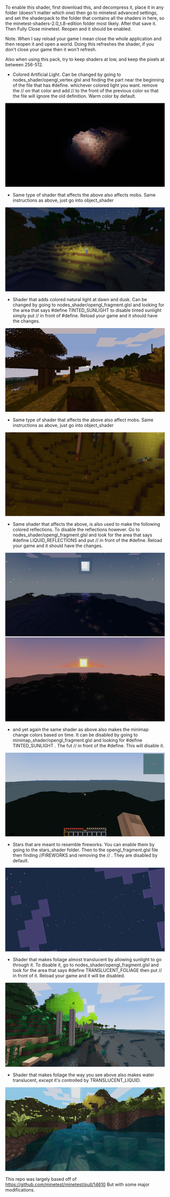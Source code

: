 To enable this shader, first download this, and decompress it, place it in any folder (doesn't matter which one) then go to minetest advanced settings, and set the shaderpack to the folder that contains all the shaders in here, so the minetest-shaders-2.0_t.8-edition folder most likely. After that save it. Then Fully Close minetest. Reopen and it should be enabled.

Note. When I say reload your game I mean close the whole application and then reopen it and open a world. Doing this refreshes the shader, if you don't close your game then it won't refresh.

Also when using this pack, try to keep shaders at low, and keep the pixels at between 256-512.

- Colored Artificial Light. Can be changed by going to nodes_shader/opengl_vertex.glsl and finding the part near the beginning of the file that has #define. whichever colored light you want. remove the // on that color and add // to the front of the previous color so that the file will ignore the old definition. Warm color by default.

<img src="https://raw.githubusercontent.com/DragonWrangler1/minetest-5.8.0-shaderpack/main/Colored_Artificial_Light.png" />

- Same type of shader that affects the above also affects mobs. Same instructions as above, just go into object_shader
<img src="https://raw.githubusercontent.com/DragonWrangler1/minetest-5.8.0-shaderpack/main/Mobs_In_Artificial_Light.png" />

 - Shader that adds colored natural light at dawn and dusk. Can be changed by going to nodes_shader/opengl_fragment.glsl and looking for the area that says #define TINTED_SUNLIGHT to disable tinted sunlight simply put // in front of #define. Reload your game and it should have the changes.
<img src="https://raw.githubusercontent.com/DragonWrangler1/minetest-5.8.0-shaderpack/main/Colored_Lighting_At_Sunrise.png" />

- Same type of shader that affects the above also affect mobs. Same instructions as above, just go into object_shader
 <img src="https://raw.githubusercontent.com/DragonWrangler1/minetest-5.8.0-shaderpack/main/Mobs_In_Tinted_Sunlight.png" />

 - Same shader that affects the above, is also used to make the following colored reflections. To disable the reflections however. Go to nodes_shader/opengl_fragment.glsl and look for the area that says #define LIQUID_REFLECTIONS and put // in front of the #define. Reload your game and it should have the changes.
<img src="https://raw.githubusercontent.com/DragonWrangler1/minetest-5.8.0-shaderpack/main/Colored_Moon_Reflection.png" />
<img src="https://raw.githubusercontent.com/DragonWrangler1/minetest-5.8.0-shaderpack/main/Colored_Sun_Reflection.png" />

- and yet again the same shader as above also makes the minimap change colors based on time. It can be disabled by going to minimap_shader/opengl_fragment.glsl and looking for #define TINTED_SUNLIGHT . The fut // in front of the #define. This will disable it.

<img src="https://raw.githubusercontent.com/DragonWrangler1/minetest-5.8.0-shaderpack/main/COLORED_MINIMAP.png" />

- Stars that are meant to resemble fireworks. You can enable them by going to the stars_shader folder. Then to the opengl_fragment.glsl file then finding //FIREWORKS and removing the // . They are disabled by default.
<img src="https://raw.githubusercontent.com/DragonWrangler1/minetest-5.8.0-shaderpack/main/Firework_Stars.png" />

- Shader that makes foliage almost translucent by allowing sunlight to go through it. To disable it, go to nodes_shader/opengl_fragment.glsl and look for the area that says #define TRANSLUCENT_FOLIAGE then put // in front of it. Reload your game and it will be disabled.
<img src="https://raw.githubusercontent.com/DragonWrangler1/minetest-5.8.0-shaderpack/main/TRANSLUCENT_FOLIAGE.png" />

- Shader that makes foliage the way you see above also makes water translucent, except it's controlled by TRANSLUCENT_LIQUID.
<img src="https://raw.githubusercontent.com/DragonWrangler1/minetest-5.8.0-shaderpack/main/TRANSLUCENT_LIQUID.png" />

This repo was largely based off of https://github.com/minetest/minetest/pull/14610
But with some major modifications.
